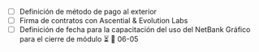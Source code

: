 - [ ] Definición de método de pago al exterior
- [ ] Firma de contratos con Ascential & Evolution Labs
- [ ] Definición de fecha para la capacitación del uso del NetBank Gráfico para el cierre de módulo ⏳ 📅 06-05